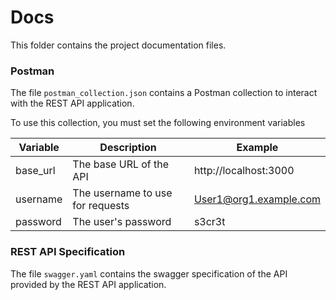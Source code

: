 # Docs

This folder contains the project documentation files.

### Postman

The file `postman_collection.json` contains a Postman collection to interact with the REST API application.

To use this collection, you must set the following environment variables

| Variable | Description                      | Example                |
|----------|----------------------------------|------------------------|
| base_url | The base URL of the API          | http://localhost:3000  |
| username | The username to use for requests | User1@org1.example.com |
| password | The user's password              | s3cr3t                 |

### REST API Specification

The file `swagger.yaml` contains the swagger specification of the API provided by the REST API application.
